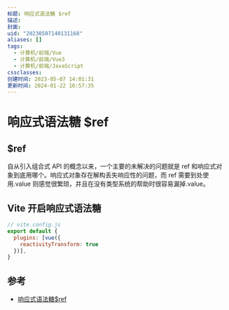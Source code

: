 ```yaml
---
标题: 响应式语法糖 $ref
描述: 
封面: 
uid: "20230507140131168"
aliases: []
tags:
  - 计算机/前端/Vue
  - 计算机/前端/Vue3
  - 计算机/前端/JavaScript
cssclasses: 
创建时间: 2023-05-07 14:01:31
更新时间: 2024-01-22 16:57:35
---
```


# 响应式语法糖 $ref

## $ref

自从引入组合式 API 的概念以来，一个主要的未解决的问题就是 ref 和响应式对象到底用哪个。响应式对象存在解构丢失响应性的问题，而 ref 需要到处使用.value 则感觉很繁琐，并且在没有类型系统的帮助时很容易漏掉.value。

## Vite 开启响应式语法糖

  ```js
  // vite.config.js
  export default {
    plugins: [vue({
      reactivityTransform: true
    })],
  }
  ```

## 参考

- [响应式语法糖$ref](https://cn.vuejs.org/guide/extras/reactivity-transform.html#refs-vs-reactive-variables)
